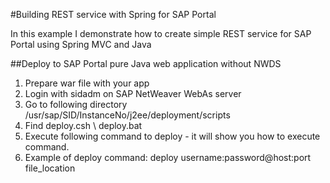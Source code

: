 #Building REST service with Spring for SAP Portal

In this example I demonstrate how to create simple REST service for SAP Portal using Spring MVC and Java

##Deploy to SAP Portal pure Java web application without NWDS
1. Prepare war file with your app
2. Login with sidadm on SAP NetWeaver WebAs server 
3. Go to following directory /usr/sap/SID/InstanceNo/j2ee/deployment/scripts
4. Find deploy.csh \ deploy.bat
5. Execute following command to deploy - it will show you how to execute command.
6. Example of deploy command: deploy username:password@host:port file_location
	


